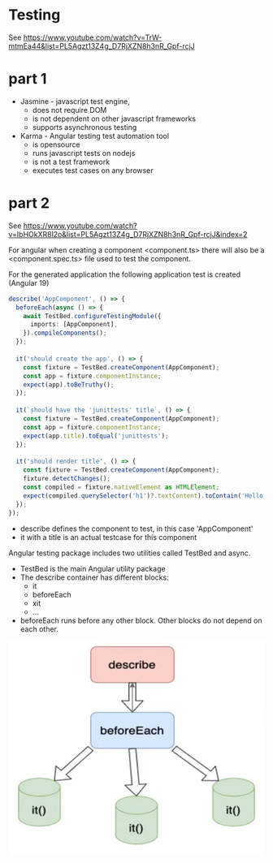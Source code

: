 # Testing

See https://www.youtube.com/watch?v=TrW-mtmEa44&list=PL5Agzt13Z4g_D7RjXZN8h3nR_Gpf-rcjJ

# part 1
- Jasmine - javascript test engine, 
    - does not require DOM
    - is not dependent on other javascript frameworks
    - supports asynchronous testing
- Karma - Angular testing test automation tool
    - is opensource
    - runs javascript tests on nodejs
    - is not a test framework
    - executes test cases on any browser
    
# part 2

See https://www.youtube.com/watch?v=IbHOkXR8l2o&list=PL5Agzt13Z4g_D7RjXZN8h3nR_Gpf-rcjJ&index=2

For angular when creating a component <component.ts> there will also be a <component.spec.ts> file used to test the component.

For the generated application the following application test is created (Angular 19)

```ts
describe('AppComponent', () => {
  beforeEach(async () => {
    await TestBed.configureTestingModule({
      imports: [AppComponent],
    }).compileComponents();
  });

  it('should create the app', () => {
    const fixture = TestBed.createComponent(AppComponent);
    const app = fixture.componentInstance;
    expect(app).toBeTruthy();
  });

  it(`should have the 'junittests' title`, () => {
    const fixture = TestBed.createComponent(AppComponent);
    const app = fixture.componentInstance;
    expect(app.title).toEqual('junittests');
  });

  it('should render title', () => {
    const fixture = TestBed.createComponent(AppComponent);
    fixture.detectChanges();
    const compiled = fixture.nativeElement as HTMLElement;
    expect(compiled.querySelector('h1')?.textContent).toContain('Hello, junittests');
  });
});
```

- describe defines the component to test, in this case 'AppComponent'
- it with a title is an actual testcase for this component

Angular testing package includes two utilities called TestBed and async.
- TestBed is the main Angular utility package
- The describe container has different blocks:
    - it
    - beforeEach
    - xit
    - ...
- beforeEach runs before any other block. Other blocks do not depend on each other.

![testflow](./images/testflow.png)
